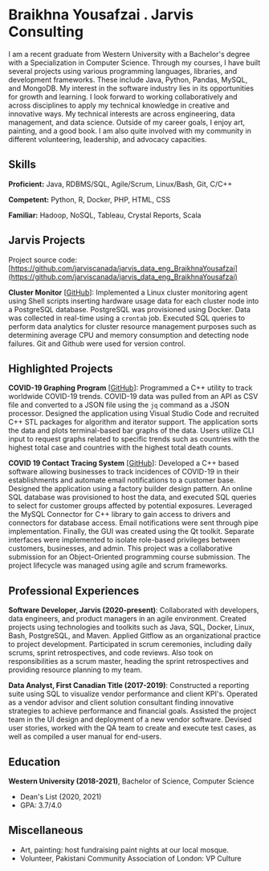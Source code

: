 # Braikhna Yousafzai . Jarvis Consulting

I am a recent graduate from Western University with a Bachelor's degree with a Specialization in Computer Science. Through my courses, I have built several projects using various programming languages, libraries, and development frameworks. These include Java, Python, Pandas, MySQL, and MongoDB. My interest in the software industry lies in its opportunities for growth and learning. I look forward to working collaboratively and across disciplines to apply my technical knowledge in creative and innovative ways. My technical interests are across engineering, data management, and data science. Outside of my career goals, I enjoy art, painting, and a good book. I am also quite involved with my community in different volunteering, leadership, and advocacy capacities.

## Skills

**Proficient:** Java, RDBMS/SQL, Agile/Scrum, Linux/Bash, Git, C/C++

**Competent:** Python, R, Docker, PHP, HTML, CSS

**Familiar:** Hadoop, NoSQL, Tableau, Crystal Reports, Scala

## Jarvis Projects

Project source code: [https://github.com/jarviscanada/jarvis_data_eng_BraikhnaYousafzai](https://github.com/jarviscanada/jarvis_data_eng_BraikhnaYousafzai)


**Cluster Monitor** [[GitHub](https://github.com/jarviscanada/jarvis_data_eng_BraikhnaYousafzai/tree/master/linux_sql)]: Implemented a Linux cluster monitoring agent using Shell scripts inserting hardware usage data for each cluster node into a PostgreSQL database. PostgreSQL was provisioned using Docker. Data was collected in real-time using a `crontab` job. Executed SQL queries to perform data analytics for cluster resource management purposes such as determining average CPU and memory consumption and detecting node failures. Git and Github were used for version control.


## Highlighted Projects
**COVID-19 Graphing Program** [[GitHub](https://github.com/bmaqs/CS3307-Assignments/tree/master/A1)]: Programmed a C++ utility to track worldwide COVID-19 trends. COVID-19 data was pulled from an API as CSV file and converted to a JSON file using the `jq` command as a JSON processor. Designed the application using Visual Studio Code and recruited C++ STL packages for algorithm and iterator support.   The application sorts the data and plots terminal-based bar graphs of the data. Users utilize CLI input to request graphs related to specific trends such as countries with the highest total case and countries with the highest total death counts.

**COVID 19 Contact Tracing System** [[GitHub](https://github.com/bmaqs/CS3307-Assignments/tree/master/Group-45-Project)]: Developed a C++ based software allowing businesses to track incidences of COVID-19 in their establishments and automate email notifications to a customer base. Designed the application using a factory builder design pattern. An online SQL database was provisioned to host the data, and executed SQL queries to select for customer groups affected by potential exposures. Leveraged the MySQL Connector for C++ library to gain access to drivers and connectors for database access. Email notifications were sent through pipe implementation. Finally, the GUI was created using the Qt toolkit. Separate interfaces were implemented to isolate role-based privileges between customers, businesses, and admin. This project was a collaborative submission for an Object-Oriented programming course submission. The project lifecycle was managed using agile and scrum frameworks.


## Professional Experiences

**Software Developer, Jarvis (2020-present)**: Collaborated with developers, data engineers, and product managers in an agile environment. Created projects using technologies and toolkits such as Java, SQL, Docker, Linux, Bash, PostgreSQL, and Maven. Applied Gitflow as an organizational practice to project development. Participated in scrum ceremonies, including daily scrums, sprint retrospectives, and code reviews. Also took on responsibilities as a scrum master, heading the sprint retrospectives and providing resource planning to my team.

**Data Analyst, First Canadian Title (2017-2019)**: Constructed a reporting suite using SQL to visualize vendor performance and client KPI's. Operated as a vendor advisor and client solution consultant finding innovative strategies to achieve performance and financial goals. Assisted the project team in the UI design and deployment of a new vendor software. Devised user stories, worked with the QA team to create and execute test cases, as well as compiled a user manual for end-users.


## Education
**Western University (2018-2021)**, Bachelor of Science, Computer Science
- Dean's List (2020, 2021)
- GPA: 3.7/4.0


## Miscellaneous
- Art, painting: host fundraising paint nights at our local mosque.
- Volunteer, Pakistani Community Association of London: VP Culture